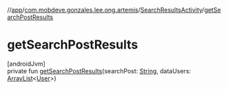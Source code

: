 //[app](../../../index.md)/[com.mobdeve.gonzales.lee.ong.artemis](../index.md)/[SearchResultsActivity](index.md)/[getSearchPostResults](get-search-post-results.md)

# getSearchPostResults

[androidJvm]\
private fun [getSearchPostResults](get-search-post-results.md)(searchPost: [String](https://kotlinlang.org/api/latest/jvm/stdlib/kotlin/-string/index.html), dataUsers: [ArrayList](https://kotlinlang.org/api/latest/jvm/stdlib/kotlin.collections/-array-list/index.html)<[User](../-user/index.md)>)
